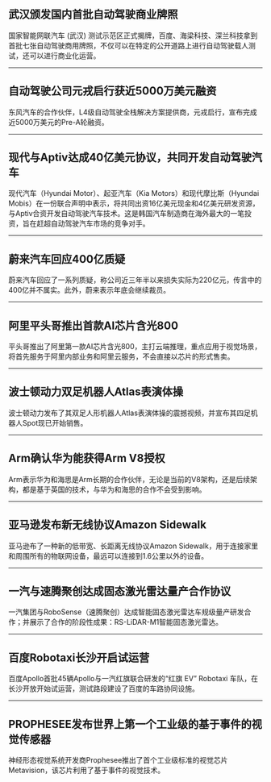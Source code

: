 ## 武汉颁发国内首批自动驾驶商业牌照

国家智能网联汽车 (武汉) 测试示范区正式揭牌，百度、海梁科技、深兰科技拿到首批七张自动驾驶商用牌照，不仅可以在特定的公开道路上进行自动驾驶载人测试，还可以进行商业化运营。

---

## 自动驾驶公司元戎启行获近5000万美元融资
东风汽车的合作伙伴，L4级自动驾驶全栈解决方案提供商，元戎启行，宣布完成近5000万美元的Pre-A轮融资。

---

## 现代与Aptiv达成40亿美元协议，共同开发自动驾驶汽车
现代汽车（Hyundai Motor）、起亚汽车（Kia Motors）和现代摩比斯（Hyundai Mobis）在一份联合声明中表示，将共同出资16亿美元现金和4亿美元研发资源，与Aptiv合资开发自动驾驶汽车技术。这是韩国汽车制造商在海外最大的一笔投资，旨在赶超自动驾驶汽车市场的竞争对手。

---

## 蔚来汽车回应400亿质疑
蔚来汽车回应了一系列质疑，称公司近三年半以来损失实际为220亿元，传言中的400亿并不属实。此外，蔚来表示年底会继续裁员。

---

## 阿里平头哥推出首款AI芯片含光800
平头哥推出了阿里第一款AI芯片含光800，主打云端推理，重点应用于视觉场景，将首先服务于阿里内部业务和阿里云服务，不会直接以芯片的形式售卖。

---

## 波士顿动力双足机器人Atlas表演体操
波士顿动力发布了其双足人形机器人Atlas表演体操的震撼视频，并宣布其四足机器人Spot现已开始销售。

---

## Arm确认华为能获得Arm V8授权
Arm表示华为和海思是Arm长期的合作伙伴，无论是当前的V8架构，还是后续架构，都是基于英国的技术，与华为和海思的合作不会受到影响。


---

## 亚马逊发布新无线协议Amazon Sidewalk
亚马逊布了一种新的低带宽、长距离无线协议Amazon Sidewalk，用于连接家里和周围所有的物联网设备，最远可以连接到1.6公里以外的设备。

---

## 一汽与速腾聚创达成固态激光雷达量产合作协议
一汽集团与RoboSense（速腾聚创）达成智能固态激光雷达车规级量产研发合作；并展示了合作的阶段性成果：RS-LiDAR-M1智能固态激光雷达。

---

## 百度Robotaxi长沙开启试运营
百度Apollo首批45辆Apollo与一汽红旗联合研发的“红旗 EV” Robotaxi 车队，在长沙开放开始试运营，测试路段建设了百度的车路协同设施。

---

## PROPHESEE发布世界上第一个工业级的基于事件的视觉传感器

神经形态视觉系统开发商Prophesee推出了首个工业级标准的视觉芯片Metavision，该芯片利用了基于事件的视觉技术。